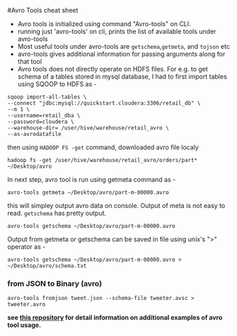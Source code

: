 #Avro Tools cheat sheet

- Avro tools is initialized using command "Avro-tools" on CLI.
- running just 'avro-tools' on cli, prints the list of available tools under avro-tools
- Most useful tools under avro-tools are `getschema`,`getmeta`, and `tojson` etc
- avro-tools <tool> gives additional information for passing arguments along for that tool
- Avro tools does not directly operate on HDFS files. 
For e.g. to get schema of a tables stored in mysql database, I had to first import tables using SQOOP to HDFS as -

```
sqoop import-all-tables \
--connect "jdbc:mysql://quickstart.cloudera:3306/retail_db" \
--m 1 \
--username=retail_dba \
--password=cloudera \
--warehouse-dir= /user/hive/warehouse/retail_avro \
--as-avrodatafile
```

then using `HADOOP FS -get` command, downloaded avro file localy 

`hadoop fs -get /user/hive/warehouse/retail_avro/orders/part* ~/Desktop/avro`

In next step, avro tool is run using getmeta command as -

`avro-tools getmeta ~/Desktop/avro/part-m-00000.avro` 

this will simpley output avro data on console. Output of meta is not easy to read. `getschema` has pretty output.

`avro-tools getschema ~/Desktop/avro/part-m-00000.avro` 

Output from getmeta or getschema can be saved in file using unix's ">" operator as -

`avro-tools getschema ~/Desktop/avro/part-m-00000.avro > ~/Desktop/avro/schema.txt`


### from JSON to Binary (avro) 

`avro-tools fromjson tweet.json --schema-file tweeter.avsc > tweeter.avro`


**see [this repository](https://github.com/Pushkr/avro-cli-examples) for detail information on additional examples of avro tool usage.**

